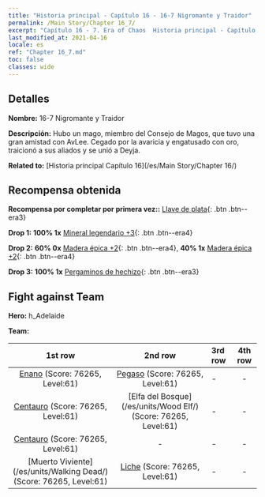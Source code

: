```yaml
---
title: "Historia principal - Capítulo 16 - 16-7 Nigromante y Traidor"
permalink: /Main Story/Chapter 16_7/
excerpt: "Capítulo 16 - 7. Era of Chaos  Historia principal - Capítulo 16_7. 16-7 Nigromante y Traidor"
last_modified_at: 2021-04-16
locale: es
ref: "Chapter 16_7.md"
toc: false
classes: wide
---
```


## Detalles

 **Nombre:** 16-7 Nigromante y Traidor

 **Descripción:** Hubo un mago, miembro del Consejo de Magos, que tuvo una gran amistad con AvLee. Cegado por la avaricia y engatusado con oro, traicionó a sus aliados y se unió a Deyja.

 **Related to:** [Historia principal Capítulo 16](/es/Main Story/Chapter 16/)

## Recompensa obtenida

 **Recompensa por completar por primera vez::** [Llave de plata](/es/Items/con_693/){: .btn .btn--era3}

 **Drop 1:** **100% 1x** [Mineral legendario +3](/es/Items/mat_54/){: .btn .btn--era4}

 **Drop 2:** **60% 0x** [Madera épica +2](/es/Items/mat_48/){: .btn .btn--era4}, **40% 1x** [Madera épica +2](/es/Items/mat_48/){: .btn .btn--era4}

 **Drop 3:** **100% 1x** [Pergaminos de hechizo](/es/Items/con_694/){: .btn .btn--era3}


## Fight against Team
 **Hero:** h_Adelaide

 **Team:**


  | 1st row | 2nd row | 3rd row | 4th row |
  |:----:|:----:|:----|:----:|
  | [Enano](/es/units/Dwarf/) (Score: 76265, Level:61)  | [Pegaso](/es/units/Pegasus/) (Score: 76265, Level:61)  | - | - |
  | [Centauro](/es/units/Centaur/) (Score: 76265, Level:61)  | [Elfa del Bosque](/es/units/Wood Elf/) (Score: 76265, Level:61)  | - | - |
  | [Centauro](/es/units/Centaur/) (Score: 76265, Level:61)  | - | - | - |
  | [Muerto Viviente](/es/units/Walking Dead/) (Score: 76265, Level:61)  | [Liche](/es/units/Lich/) (Score: 76265, Level:61)  | - | - |


